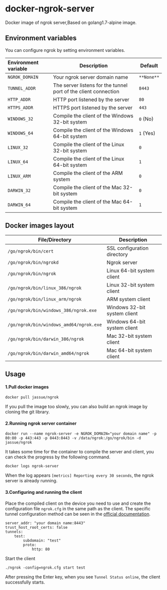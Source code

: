 # docker-ngrok-server

Docker image of ngrok server,Based on golang1.7-alpine image.

## Environment variables

You can configure ngrok by setting environment variables.

| Environment variable | Description                                                  | Default    |
| :------------------- | ------------------------------------------------------------ | ---------- |
| `NGROK_DOMAIN`       | Your ngrok server domain name                                | `**None**` |
| `TUNNEL_ADDR`        | The server listens for the tunnel port of the client connection | `8443`     |
| `HTTP_ADDR`          | HTTP port listened by the server                             | `80`       |
| `HTTPS_ADDR`         | HTTPS port listened by the server                            | `443`      |
| `WINDOWS_32`         | Compile the client of the Windows 32-bit system              | `0` (No)   |
| `WINDOWS_64`         | Compile the client of the Windows 64-bit system              | `1` (Yes)  |
| `LINUX_32`           | Compile the client of the Linux 32-bit system                | `0`        |
| `LINUX_64`           | Compile the client of the Linux 64-bit system                | `1`        |
| `LINUX_ARM`          | Compile the client of the ARM system                         | `0`        |
| `DARWIN_32`          | Compile the client of the Mac 32-bit system                  | `0`        |
| `DARWIN_64`          | Compile the client of the Mac 64-bit system                  | `1`        |

## Docker images layout

| File/Directory                          | Description                  |
| --------------------------------------- | ---------------------------- |
| `/go/ngrok/bin/cert`                    | SSL configuration directory  |
| `/go/ngrok/bin/ngrokd`                  | Ngrok server                 |
| `/go/ngrok/bin/ngrok`                   | Linux 64-bit system client   |
| `/go/ngrok/bin/linux_386/ngrok`         | Linux 32-bit system client   |
| `/go/ngrok/bin/linux_arm/ngrok`         | ARM system client            |
| `/go/ngrok/bin/windows_386/ngrok.exe`   | Windows 32-bit system client |
| `/go/ngrok/bin/windows_amd64/ngrok.exe` | Windows 64-bit system client |
| `/go/ngrok/bin/darwin_386/ngrok`        | Mac 32-bit system client     |
| `/go/ngrok/bin/darwin_amd64/ngrok`      | Mac 64-bit system client     |

## Usage

#### 1.Pull docker images

~~~
docker pull jassue/ngrok
~~~

If you pull the image too slowly, you can also build an ngrok image by cloning the git library.

#### 2.Running ngrok server container

~~~
docker run --name ngrok-server -e NGROK_DOMAIN="your domain name" -p 80:80 -p 443:443 -p 8443:8443 -v /data/ngrok:/go/ngrok/bin -d jassue/ngrok
~~~

It takes some time for the container to compile the server and client, you can check the progress by the following command.

~~~
docker logs ngrok-server
~~~

When the log appears `[metrics] Reporting every 30 seconds`, the ngrok server is already running.

#### 3.Configuring and running the client

Place the compiled client on the device you need to use and create the configuration file `ngrok.cfg` in the same path as the client. The specific tunnel configuration method can be seen in the [official documentation](https://ngrok.com/docs).

~~~
server_addr: "your domain name:8443"
trust_host_root_certs: false
tunnels:
    test:
        subdomain: "test"
        proto:
            http: 80
~~~

Start the client

~~~
./ngrok -config=ngrok.cfg start test
~~~

After pressing the Enter key, when you see `Tunnel Status online`, the client successfully starts.
